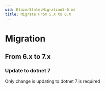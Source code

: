 ```yaml
---
uid: BlazorState:Migration5-6.md
title: Migrate From 5.X to 6.X
---
```


# Migration

## From 6.x to 7.x

### Update to dotnet 7

Only change is updating to dotnet 7 is required